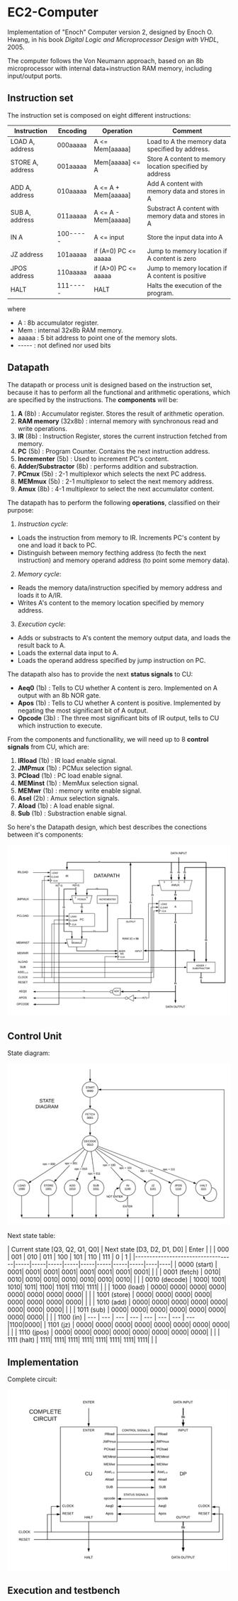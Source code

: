 # EC2-Computer

Implementation of "Enoch" Computer version 2, designed by Enoch O. Hwang, in his book _Digital Logic and Microprocessor Design with VHDL_, 2005.

The computer follows the Von Neumann approach, based on an 8b microprocessor with internal data+instruction RAM memory, including input/output ports.

## Instruction set

The instruction set is composed on eight different instructions:

|   Instruction    |    Encoding    |      Operation       |                       Comment                            |
|------------------|----------------|----------------------|----------------------------------------------------------|
| LOAD A, address  |    000aaaaa    |    A <= Mem[aaaaa]   |  Load to A the memory data specified by address.         |
| STORE A, address |    001aaaaa    |    Mem[aaaaa] <= A   |  Store A content to memory location specified by address |
|  ADD A, address  |    010aaaaa    |  A <= A + Mem[aaaaa] |  Add A content with memory data and stores in A          |
|  SUB A, address  |    011aaaaa    |  A <= A - Mem[aaaaa] |  Substract A content with memory data and stores in A    |
|       IN A       |    100-----    |      A <= input      |  Store the input data into A                             |
|   JZ address     |    101aaaaa    | if (A=0) PC <= aaaaa |  Jump to memory location if A content is zero            |
|  JPOS address    |    110aaaaa    | if (A>0) PC <= aaaaa |  Jump to memory location if A content is positive        |
|       HALT       |    111-----    |         HALT         |  Halts the execution of the program.                     |

 where 
 + A : 8b accumulator register.
 + Mem : internal 32x8b RAM memory.
 + aaaaa : 5 bit address to point one of the memory slots.
 + ----- : not defined nor used bits
 
 ## Datapath
 
The datapath or process unit is designed based on the instruction set, because it has to perform all the functional and arithmetic operations, which are specified by the instructions. The **components** will be:

1. **A** (8b) : Accumulator register. Stores the result of arithmetic operation.
2. **RAM memory** (32x8b) : internal memory with synchronous read and write operations. 
3. **IR** (8b) : Instruction Register, stores the current instruction fetched from memory.
4. **PC** (5b) : Program Counter. Contains the next instruction address.
5. **Incrementer** (5b) : Used to increment PC's content.
6. **Adder/Substractor** (8b) : performs addition and substraction.
7. **PCmux** (5b) : 2-1 multiplexor which selects the next PC address.
8. **MEMmux** (5b) : 2-1 multiplexor to select the next memory address.
9. **Amux** (8b) : 4-1 multiplexor to select the next accumulator content.

The datapath has to perform the following **operations**, classified on their purpose:

1. _Instruction cycle_: 
 + Loads the instruction from memory to IR. Increments PC's content by one and load it back to PC. 
 + Distinguish between memory fecthing address (to fecth the next instruction) and memory operand address (to point some memory data).

2. _Memory cycle_: 
 + Reads the memory data/instruction specified by memory address and loads it to A/IR.
 + Writes A's content to the memory location specified by memory address.
 
3. _Execution cycle_:
 + Adds or substracts to A's content the memory output data, and loads the result back to A.
 + Loads the external data input to A.
 + Loads the operand address specified by jump instruction on PC.
 
The datapath also has to provide the next **status signals** to CU:

+ **Aeq0** (1b) : Tells to CU whether A content is zero. Implemented on A output with an 8b NOR gate.
+ **Apos** (1b) : Tells to CU whether A content is positive. Implemented by negating the most significant bit of A output.
+ **Opcode** (3b) : The three most significant bits of IR output, tells to CU which instruction to execute.
 
From the components and functionallity, we will need up to 8 **control signals** from CU, which are:

1. **IRload** (1b) : IR load enable signal.
2. **JMPmux** (1b) : PCMux selection signal.
3. **PCload** (1b) : PC load enable signal.
4. **MEMinst** (1b) : MemMux selection signal.
5. **MEMwr** (1b) : memory write enable signal.
6. **Asel** (2b) : Amux selection signals.
7. **Aload** (1b) : A load enable signal.
8. **Sub** (1b) : Substraction enable signal.

So here's the Datapath design, which best describes the conections between it's components:

![](images/DATAPATH.png)

 ## Control Unit
 
 State diagram:
 
 ![](images/StateDiagram.png)
 
 Next state table:
 
|   Current state [Q3, Q2, Q1, Q0]  |          Next state [D3, D2, D1, D0]          |  Enter  |
|                                   | 000 | 001 | 010 | 011 | 100 | 101 | 110 | 111 | 0  | 1  |
|-----------------------------------|-----|-----|-----|-----|-----|-----|-----|-----|----|----|
|          0000 (start)             | 0001| 0001| 0001| 0001| 0001| 0001| 0001| 0001|    |    |
|          0001 (fetch)             | 0010| 0010| 0010| 0010| 0010| 0010| 0010| 0010|    |    |
|          0010 (decode)            | 1000| 1001| 1010| 1011| 1100| 1101| 1110| 1111|    |    |
|          1000 (load)              | 0000| 0000| 0000| 0000| 0000| 0000| 0000| 0000|    |    |
|          1001 (store)             | 0000| 0000| 0000| 0000| 0000| 0000| 0000| 0000|    |    |
|          1010 (add)               | 0000| 0000| 0000| 0000| 0000| 0000| 0000| 0000|    |    |
|          1011 (sub)               | 0000| 0000| 0000| 0000| 0000| 0000| 0000| 0000|    |    |
|          1100 (in)                | --- | --- | --- | --- | --- | --- | --- | --- |1100|0000|
|          1101 (jz)                | 0000| 0000| 0000| 0000| 0000| 0000| 0000| 0000|    |    |
|          1110 (jpos)              | 0000| 0000| 0000| 0000| 0000| 0000| 0000| 0000|    |    |
|          1111 (halt)              | 1111| 1111| 1111| 1111| 1111| 1111| 1111| 1111|    |    |


 ## Implementation
 
 Complete circuit:
 
 ![](images/CompleteCircuit.png)
 
 ## Execution and testbench
 
